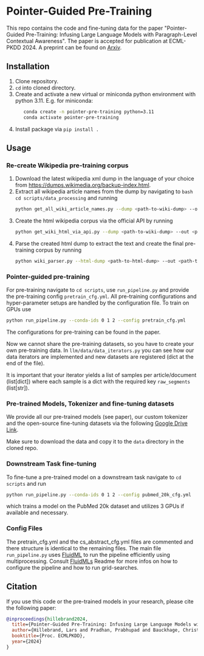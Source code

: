 # Pointer-Guided Pre-Training

This repo contains the code and fine-tuning data for the paper "Pointer-Guided Pre-Training: Infusing Large Language Models with Paragraph-Level Contextual Awareness".
The paper is accepted for publication at ECML-PKDD 2024.
A preprint can be found on [Arxiv](https://arxiv.org/abs/2406.04156).

## Installation

1. Clone repository.
2. `cd` into cloned directory.
3. Create and activate a new virtual or miniconda python environment with python 3.11. E.g. for miniconda:
   ```bash
      conda create -n pointer-pre-training python=3.11
      conda activate pointer-pre-training
   ```
4. Install package via `pip install .`


## Usage

### Re-create Wikipedia pre-training corpus
1. Download the latest wikipedia xml dump in the language of your choice from https://dumps.wikimedia.org/backup-index.html. 
2. Extract all wikipedia article names from the dump by navigating to `bash cd scripts/data_processing` and running 
   ```bash
   python get_all_wiki_article_names.py --dump <path-to-wiki-dump> --out <path-to-output-dir>
   ```
3. Create the html wikipedia corpus via the official API by running
   ```bash
   python get_wiki_html_via_api.py --dump <path-to-wiki-dump> --out <path-to-output-dir> --lang <language-eg-en-or-de>
   ```
4. Parse the created html dump to extract the text and create the final pre-training corpus by running
   ```bash
   python wiki_parser.py --html-dump <path-to-html-dump> --out <path-to-output-file.jsonl.gz>
   

### Pointer-guided pre-training
For pre-training navigate to `cd scripts`, use `run_pipeline.py` and provide the pre-training config `pretrain_cfg.yml`. 
All pre-training configurations and hyper-parameter setups are handled by the configuration file.
To train on GPUs use 
```bash
python run_pipeline.py --conda-ids 0 1 2 --config pretrain_cfg.yml
```
The configurations for pre-training can be found in the paper.

Now we cannot share the pre-training datasets, so you have to create your own pre-training data.
In `llm/data/data_iterators.py` you can see how our data iterators are implemented and new datasets are registered (dict at the end of the file).

It is important that your iterator yields a list of samples per article/document (list[dict]) 
where each sample is a dict with the required key `raw_segments` (list[str]).


### Pre-trained Models, Tokenizer and fine-tuning datasets
We provide all our pre-trained models (see paper), our custom tokenizer and the open-source fine-tuning datasets 
via the following [Google Drive Link](https://drive.google.com/file/d/1PzWmUCcH419e_7-BHRocJ3KKnDtDEkZy/view?usp=sharing).

Make sure to download the data and copy it to the `data` directory in the cloned repo.



### Downstream Task fine-tuning
To fine-tune a pre-trained model on a downstream task navigate to `cd scripts` and run
```bash
python run_pipeline.py --conda-ids 0 1 2 --config pubmed_20k_cfg.yml
```
which trains a model on the PubMed 20k dataset and utilizes 3 GPUs if available and necessary.


### Config Files
The pretrain_cfg.yml and the cs_abstract_cfg.yml files are commented and there structure is identical to the remaining
files. The main file `run_pipeline.py` uses [FluidML](https://github.com/fluidml/fluidml) to run the pipeline efficiently using multiprocessing.
Consult [FluidMLs](https://github.com/fluidml/fluidml) Readme for more infos on how to configure the pipeline and how to run grid-searches.



## Citation
If you use this code or the pre-trained models in your research, please cite the following paper:
```bibtex
@inproceedings{hillebrand2024,
  title={Pointer-Guided Pre-Training: Infusing Large Language Models with Paragraph-Level Contextual Awareness},
  author={Hillebrand, Lars and Pradhan, Prabhupad and Bauckhage, Christian and Sifa, Rafet},
  booktitle={Proc. ECMLPKDD},
  year={2024}
}
```
